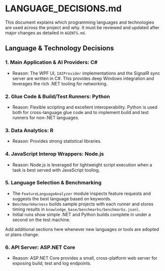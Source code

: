 # LANGUAGE_DECISIONS.md

This document explains which programming languages and technologies are used across the project and why. It must be reviewed and updated after major changes as detailed in `AGENTS.md`.

## Language & Technology Decisions

### 1. Main Application & AI Providers: C#
 - Reason: The WPF UI, `IAIProvider` implementations and the SignalR sync server are written in C#.
   This provides deep Windows integration and leverages the rich .NET tooling for networking.

### 2. Glue Code & Build/Test Runners: Python
- Reason: Flexible scripting and excellent interoperability. Python is used
  both for cross-language glue code and to implement build and test runners for
  non‑.NET languages.

### 3. Data Analytics: R
- Reason: Provides strong statistical libraries.

### 4. JavaScript Interop Wrappers: Node.js
- Reason: Node.js is leveraged for lightweight script execution when a task is best served with JavaScript tooling.

### 5. Language Selection & Benchmarking
- The `FeatureLanguageAnalyzer` module inspects feature requests and suggests the best language based on keywords.
- `BenchmarkHarness` builds sample projects with each runner and stores timing results in `knowledge_base/benchmarks/benchmarks.jsonl`.
- Initial runs show simple .NET and Python builds complete in under a second on the test machine.

Add additional sections here whenever new languages or tools are adopted or plans change.

### 6. API Server: ASP.NET Core
- Reason: ASP.NET Core provides a small, cross-platform web server for exposing
  build, test and log endpoints.
